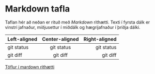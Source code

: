 # Markdown tafla

Taflan hér að neðan er rituð með _Markdown_ rithætti. Texti í fyrsta dálk er vinstri jafnaður, miðjusettur í miðdálk og hægrijafnaður í þriðja dálki.

| Left-aligned | Center-aligned | Right-aligned |
| :---         |     :---:      |          ---: |
| git status   | git status     | git status    |
| git diff     | git diff       | git diff      |

[Töflur í mardown rithætti](https://docs.github.com/en/github/writing-on-github/organizing-information-with-tables)